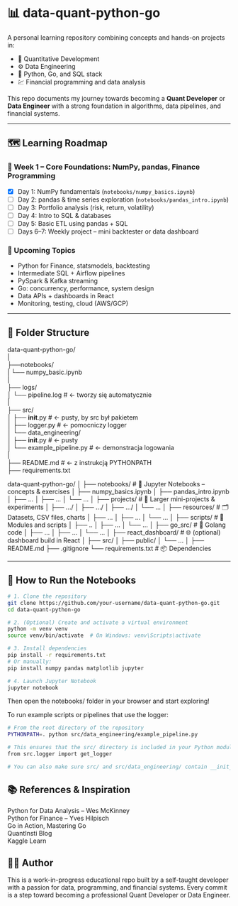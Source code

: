 # 📊 data-quant-python-go

A personal learning repository combining concepts and hands-on projects in:

- 🧠 Quantitative Development
- ⚙️ Data Engineering
- 🐍 Python, Go, and SQL stack
- 💹 Financial programming and data analysis

This repo documents my journey towards becoming a **Quant Developer** or **Data Engineer** with a strong foundation in algorithms, data pipelines, and financial systems.

---

## 🗺️ Learning Roadmap

### 📅 Week 1 – Core Foundations: NumPy, pandas, Finance Programming
- [x] Day 1: NumPy fundamentals (`notebooks/numpy_basics.ipynb`)
- [ ] Day 2: pandas & time series exploration (`notebooks/pandas_intro.ipynb`)
- [ ] Day 3: Portfolio analysis (risk, return, volatility)
- [ ] Day 4: Intro to SQL & databases
- [ ] Day 5: Basic ETL using pandas + SQL
- [ ] Days 6–7: Weekly project – mini backtester or data dashboard

### 🔁 Upcoming Topics
- Python for Finance, statsmodels, backtesting
- Intermediate SQL + Airflow pipelines
- PySpark & Kafka streaming
- Go: concurrency, performance, system design
- Data APIs + dashboards in React
- Monitoring, testing, cloud (AWS/GCP)

---

## 📁 Folder Structure

data-quant-python-go/  
|  
├──notebooks/  
|   └── numpy_basic.ipynb  
|  
├── logs/  
│   └── pipeline.log               # <- tworzy się automatycznie  
|  
├── src/  
│   ├── __init__.py                # <- pusty, by src był pakietem  
│   ├── logger.py                  # <- pomocniczy logger  
│   └── data_engineering/  
│       ├── __init__.py            # <- pusty  
│       └── example_pipeline.py    # <- demonstracja logowania  
|  
├── README.md                      # <- z instrukcją PYTHONPATH  
├── requirements.txt  



data-quant-python-go/
│
├── notebooks/               # 📓 Jupyter Notebooks – concepts & exercises
│   ├── numpy_basics.ipynb
│   ├── pandas_intro.ipynb
│   ├── ...
│   ├── ...
│   └── ...
│
├── projects/                # 🚧 Larger mini-projects & experiments
│   ├── .../
│   ├── .../
│   ├── .../
│   └── ...
│
├── resources/               # 🗂️ Datasets, CSV files, charts
│   ├── ...
│   ├── ...
│   └── ...
│
├── scripts/                 # 🐍 Modules and scripts
│   ├── ..
│   ├── ...
│   └── ...
│
├── go_src/                  # 🦫 Golang code
│   ├── ...
│   ├── ...
│   └── ...
│
├── react_dashboard/         # 🌐 (optional) dashboard build in React
│   ├── src/
│   ├── public/
│   └── ...
│
├── README.md
├── .gitignore
└── requirements.txt         # 📦 Dependencies

---

## 🚀 How to Run the Notebooks

```Bash
# 1. Clone the repository
git clone https://github.com/your-username/data-quant-python-go.git
cd data-quant-python-go

# 2. (Optional) Create and activate a virtual environment
python -m venv venv
source venv/bin/activate  # On Windows: venv\Scripts\activate

# 3. Install dependencies
pip install -r requirements.txt
# Or manually:
pip install numpy pandas matplotlib jupyter

# 4. Launch Jupyter Notebook
jupyter notebook
```
Then open the notebooks/ folder in your browser and start exploring!

To run example scripts or pipelines that use the logger:

```Bash
# From the root directory of the repository
PYTHONPATH=. python src/data_engineering/example_pipeline.py

# This ensures that the src/ directory is included in your Python module path, allowing correct imports like:
from src.logger import get_logger

# You can also make sure src/ and src/data_engineering/ contain __init__.py files (even empty) to treat them as Python packages.
```

## 📚 References & Inspiration
Python for Data Analysis – Wes McKinney  
Python for Finance – Yves Hilpisch  
Go in Action, Mastering Go  
QuantInsti Blog  
Kaggle Learn  

## 👨‍💻 Author
This is a work-in-progress educational repo built by a self-taught developer with a passion for data, programming, and financial systems. Every commit is a step toward becoming a professional Quant Developer or Data Engineer.